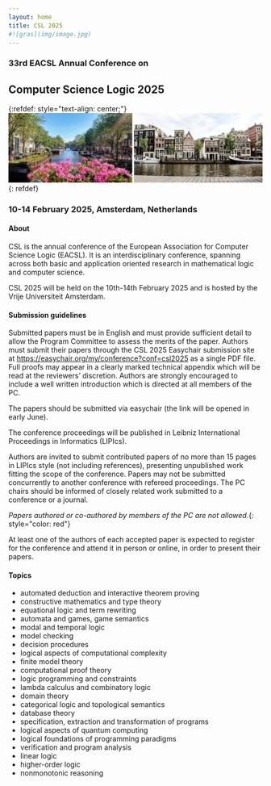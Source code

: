 ```yaml
---
layout: home
title: CSL 2025
#![gras](img/image.jpg)
---
```


### 33rd EACSL Annual Conference on

## Computer Science Logic 2025


{:refdef: style="text-align: center;"}
![My Image](/assets/images/amsterdam12.jpg)
{: refdef}

### 10-14 February 2025, Amsterdam, Netherlands

#### About

CSL is the annual conference of the European Association for Computer Science Logic (EACSL).
It is an interdisciplinary conference, spanning across both basic and application oriented research in mathematical logic and computer science.

CSL 2025 will be held on the 10th-14th February 2025 and is hosted by the Vrije Universiteit Amsterdam.

#### Submission guidelines

Submitted papers must be in English and must provide sufficient detail to allow the Program Committee to assess the merits of the paper.
Authors must submit their papers through the CSL 2025 Easychair submission site at https://easychair.org/my/conference?conf=csl2025 as a single PDF file.
Full proofs may appear in a clearly marked technical appendix which will be read at the reviewers’ discretion.
Authors are strongly encouraged to include a well written introduction which is directed at all members of the PC.

The papers should be submitted via easychair (the link will be opened in early June).

The conference proceedings will be published in Leibniz International Proceedings in Informatics (LIPIcs).

Authors are invited to submit contributed papers of no more than 15 pages in LIPIcs style (not including references), presenting unpublished work fitting the scope of the conference.
Papers may not be submitted concurrently to another conference with refereed proceedings. The PC chairs should be informed of closely related work submitted to a conference or a journal.

*Papers authored or co-authored by members of the PC are not allowed.*{: style="color: red"}

At least one of the authors of each accepted paper is expected to register for the conference and attend it in person or online, in order to present their papers.

#### Topics

* automated deduction and interactive theorem proving
* constructive mathematics and type theory
* equational logic and term rewriting
* automata and games, game semantics
* modal and temporal logic
* model checking
* decision procedures
* logical aspects of computational complexity
* finite model theory
* computational proof theory
* logic programming and constraints
* lambda calculus and combinatory logic
* domain theory
* categorical logic and topological semantics
* database theory
* specification, extraction and transformation of programs
* logical aspects of quantum computing
* logical foundations of programming paradigms
* verification and program analysis
* linear logic
* higher-order logic
* nonmonotonic reasoning

